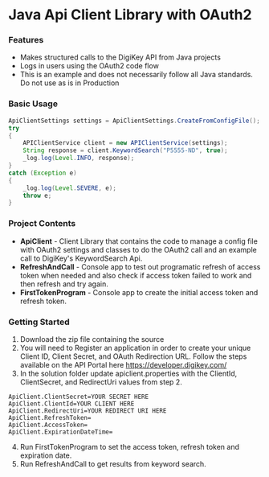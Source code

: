 # Java Api Client Library with OAuth2

### Features

* Makes structured calls to the DigiKey API from Java projects
* Logs in users using the OAuth2 code flow
* This is an example and does not necessarily follow all Java standards. Do not use as is in Production

### Basic Usage

```java
ApiClientSettings settings = ApiClientSettings.CreateFromConfigFile();
try
{
	APIClientService client = new APIClientService(settings);
	String response = client.KeywordSearch("P5555-ND", true);
	_log.log(Level.INFO, response);
}
catch (Exception e)
{
	_log.log(Level.SEVERE, e);
	throw e;
}
```

### Project Contents

* **ApiClient** - Client Library that contains the code to manage a config file with OAuth2 settings and classes to do the OAuth2 call and  an example call to DigiKey's KeywordSearch Api. 
* **RefreshAndCall** - Console app to test out programatic refresh of access token when needed and also check if access token failed to work and then refresh and try again.
* **FirstTokenProgram** - Console app to create the initial access token and refresh token.

### Getting Started  

1. Download the zip file containing the source
2. You will need to Register an application in order to create your unique Client ID, Client Secret, and OAuth Redirection URL. Follow the steps available on the API Portal here https://developer.digikey.com/
3. In the solution folder update  apiclient.properties with the ClientId, ClientSecret, and RedirectUri values from step 2.
```
ApiClient.ClientSecret=YOUR SECRET HERE
ApiClient.ClientId=YOUR CLIENT HERE
ApiClient.RedirectUri=YOUR REDIRECT URI HERE
ApiClient.RefreshToken=
ApiClient.AccessToken=
ApiClient.ExpirationDateTime=

```
4. Run FirstTokenProgram to set the access token, refresh token and expiration date.
5. Run RefreshAndCall to get results from keyword search.




